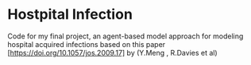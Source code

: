 # Hostpital Infection

Code for my final project, an agent-based model approach for modeling hospital acquired infections based on this paper [https://doi.org/10.1057/jos.2009.17] by (Y.Meng , R.Davies et al)
